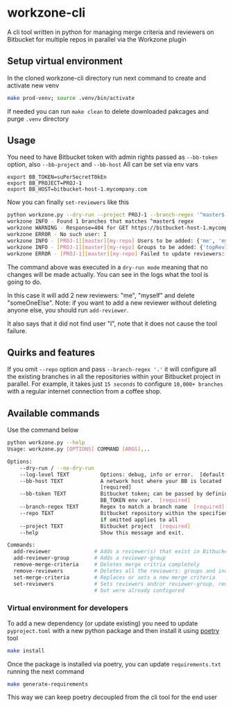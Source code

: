 # workzone-cli
A cli tool written in python for managing merge criteria and reviewers on Bitbucket for multiple repos in parallel via the Workzone plugin

## Setup virtual environment

In the cloned workzone-cli directory run next command to create and activate new venv
```bash
make prod-venv; source .venv/bin/activate
```

If needed you can run `make clean` to delete downloaded pakcages and purge `.venv` directory

## Usage
You need to have Bitbucket token with admin rights passed as `--bb-token` option, also `--bb-project` and `--bb-host`
All can be set via env vars
```
export BB_TOKEN=suPerSecretT0kEn
export BB_PROJECT=PROJ-1
export BB_HOST=bitbucket-host-1.mycompany.com
```
Now you can finally `set-reviewers` like this
```bash
python workzone.py --dry-run --project PROJ-1 --branch-regex '^master$' --repo my-repo set-reviewers --group topReviewersGroup --user me --user myself --user I                
workzone INFO - Found 1 branches that matches ^master$ regex
workzone WARNING - Response=404 for GET https://bitbucket-host-1.mycompany.com /bitbucket/rest/api/1.0/users/I; data=None
workzone ERROR - No such user: I
workzone INFO - [PROJ-1][master][my-repo] Users to be added: {'me', 'myself'}; deleted: {'someOneElse'}
workzone INFO - [PROJ-1][master][my-repo] Groups to be added: {'topReviewersGroup'}; deleted: set()
workzone ERROR - [PROJ-1][master][my-repo] Failed to update reviewers: reason=It is a mock response due to dry-run
```
The command above was executed in a `dry-run mode` meaning that no changes will be made actually.
You can see in the logs what the tool is going to do.

In this case it will add 2 new reviewers: "me", "myself" and delete "someOneElse".
Note: if you want to add a new reviewer without deleting anyone else, you should run `add-reviewer`.

It also says that it did not find user "I", note that it does not cause the tool failure.

## Quirks and features
If you omit `--repo` option and pass `--branch-regex '.'` it will configure all the existing branches in all the repositories within your Bitbucket project in parallel.
For example, it takes just `15 seconds` to configure `10,000+ branches` with a regular internet connection from a coffee shop.

## Available commands
Use the command below
```bash
python workzone.py --help
Usage: workzone.py [OPTIONS] COMMAND [ARGS]...

Options:
    --dry-run / --no-dry-run
    --log-level TEXT          Options: debug, info or error.  [default: info]
    --bb-host TEXT            A network host where your BB is located
                              [required]
    --bb-token TEXT           Bitbucket token; can be passed by defining the
                              BB_TOKEN env var.  [required]
    --branch-regex TEXT       Regex to match a branch name  [required]
    --repo TEXT               Bitbucket repository within the specified project,
                              if omitted applies to all
    --project TEXT            Bitbucket project  [required]
    --help                    Show this message and exit.

Commands:
  add-reviewer              # Adds a reviewer(s) that exist in Bitbucket already
  add-reviewer-group        # Adds a reviewer-group
  remove-merge-criteria     # Deletes merge critria completely
  remove-reviewers          # Deletes all the reviewers: groups and individual ones
  set-merge-criteria        # Replaces or sets a new merge criteria
  set-reviewers             # Sets reviewers and/or reviewer-group, removes those that were passed
                            # but were already configured
```

### Virtual environment for developers
To add a new dependency (or update existing) you need to update `pyproject.toml` with a new python package
and then install it using [poetry](https://github.com/python-poetry/poetry) tool
```bash
make install
```
Once the package is installed via poetry, you can update `requirements.txt` running the next command
```bash
make generate-requirements
```
This way we can keep poetry decoupled from the cli tool for the end user
